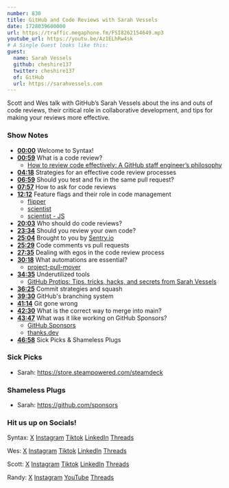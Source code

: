 ```yaml
---
number: 830
title: GitHub and Code Reviews with Sarah Vessels
date: 1728039600000
url: https://traffic.megaphone.fm/FSI8262154649.mp3
youtube_url: https://youtu.be/Az1ELhRw4sk
# A Single Guest looks like this:
guest:
  name: Sarah Vessels
  github: cheshire137
  twitter: cheshire137
  of: GitHub
  url: https://sarahvessels.com
---
```


Scott and Wes talk with GitHub’s Sarah Vessels about the ins and outs of code reviews, their critical role in collaborative development, and tips for making your reviews more effective.

### Show Notes

* **[00:00](#t=00:00)** Welcome to Syntax!
* **[00:59](#t=00:59)** What is a code review?  
  * [How to review code effectively: A GitHub staff engineer’s philosophy](https://github.blog/developer-skills/github/how-to-review-code-effectively-a-github-staff-engineers-philosophy/)
* **[04:18](#t=04:18)** Strategies for an effective code review processes
* **[06:59](#t=06:59)** Should you test and fix in the same pull request?
* **[07:57](#t=07:57)** How to ask for code reviews
* **[12:12](#t=12:12)** Feature flags and their role in code management  
  * [flipper](https://github.com/flippercloud/flipper)  
  * [scientist](https://github.com/github/scientist)  
  * [scientist - JS](https://github.com/fightmegg/scientist)
* **[20:03](#t=20:03)** Who should do code reviews?
* **[23:34](#t=23:34)** Should you review your own code?
* **[25:04](#t=25:04)** Brought to you by [Sentry.io](https://sentry.io)
* **[25:29](#t=25:29)** Code comments vs pull requests
* **[27:35](#t=27:35)** Dealing with egos in the code review process
* **[30:18](#t=30:18)** What automations are essential?  
  * [project-pull-mover](https://github.com/cheshire137/project-pull-mover)
* **[34:35](#t=34:35)** Underutilized tools  
  * [GitHub Protips: Tips, tricks, hacks, and secrets from Sarah Vessels](https://github.blog/developer-skills/github/github-protips-tips-tricks-hacks-and-secrets-from-sarah-vessels/)
* **[36:25](#t=36:25)** Commit strategies and squash
* **[39:30](#t=39:30)** GitHub's branching system
* **[41:14](#t=41:14)** Git gone wrong
* **[42:30](#t=42:30)** What is the correct way to merge into main?
* **[43:47](#t=43:47)** What was it like working on GitHub Sponsors?  
  * [GitHub Sponsors](https://github.com/sponsors)  
  * [thanks.dev](https://thanks.dev/home)
* **[46:58](#t=46:58)** Sick Picks & Shameless Plugs

### Sick Picks

- Sarah: https://store.steampowered.com/steamdeck

### Shameless Plugs

- Sarah: https://github.com/sponsors

### Hit us up on Socials!

Syntax: [X](https://twitter.com/syntaxfm) [Instagram](https://www.instagram.com/syntax_fm/) [Tiktok](https://www.tiktok.com/@syntaxfm) [LinkedIn](https://www.linkedin.com/company/96077407/admin/feed/posts/) [Threads](https://www.threads.net/@syntax_fm)

Wes: [X](https://twitter.com/wesbos) [Instagram](https://www.instagram.com/wesbos/) [Tiktok](https://www.tiktok.com/@wesbos) [LinkedIn](https://www.linkedin.com/in/wesbos/) [Threads](https://www.threads.net/@wesbos)

Scott: [X](https://twitter.com/stolinski) [Instagram](https://www.instagram.com/stolinski/) [Tiktok](https://www.tiktok.com/@stolinski) [LinkedIn](https://www.linkedin.com/in/stolinski/) [Threads](https://www.threads.net/@stolinski)

Randy: [X](https://twitter.com/randyrektor) [Instagram](https://www.instagram.com/randyrektor/) [YouTube](https://www.youtube.com/@randyrektor) [Threads](https://www.threads.net/@randyrektor)